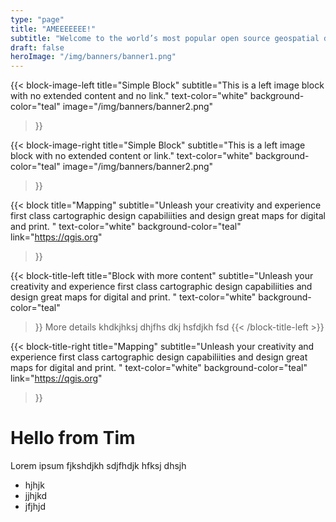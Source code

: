```yaml
---
type: "page"
title: "AMEEEEEEE!"
subtitle: "Welcome to the world’s most popular open source geospatial data management and analysis suite."
draft: false
heroImage: "/img/banners/banner1.png"
---
```


{{< block-image-left
    title="Simple Block"
    subtitle="This is a left image block with no extended content and no link."
    text-color="white"
    background-color="teal"
    image="/img/banners/banner2.png"
>}}

{{< block-image-right
    title="Simple Block"
    subtitle="This is a left image block with no extended content or link."
    text-color="white"
    background-color="teal"
    image="/img/banners/banner2.png"
>}}

{{< block
    title="Mapping"
    subtitle="Unleash your creativity and experience first class cartographic design capabiliities and design great maps for digital and print. "
    text-color="white"
    background-color="teal"
    link="https://qgis.org"
>}}

{{< block-title-left
    title="Block with more content"
    subtitle="Unleash your creativity and experience first class cartographic design capabiliities and design great maps for digital and print. "
    text-color="white"
    background-color="teal"
>}}
More details khdkjhksj dhjfhs dkj hsfdjkh fsd
{{< /block-title-left >}}

{{< block-title-right
    title="Mapping"
    subtitle="Unleash your creativity and experience first class cartographic design capabiliities and design great maps for digital and print. "
    text-color="white"
    background-color="teal"
    link="https://qgis.org"
>}}

<div class="content">

# Hello from Tim

Lorem ipsum fjkshdjkh sdjfhdjk hfksj dhsjh

* hjhjk
* jjhjkd
* jfjhjd

</div>
